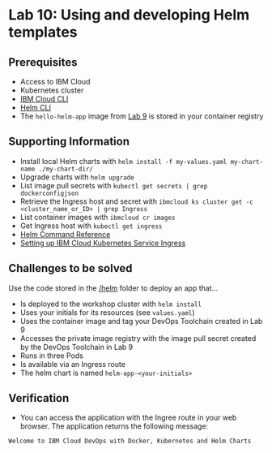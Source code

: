 # Lab 10: Using and developing Helm templates 

## Prerequisites

* Access to IBM Cloud
* Kubernetes cluster
* [IBM Cloud CLI](https://cloud.ibm.com/docs/cli)
* [Helm CLI](https://helm.sh/docs/intro/install/)
* The `hello-helm-app` image from [Lab 9](./lab-09-ci-cd.md) is stored in your container registry

## Supporting Information

* Install local Helm charts with `helm install -f my-values.yaml my-chart-name ./my-chart-dir/`
* Upgrade charts with `helm upgrade`
* List image pull secrets with `kubectl get secrets | grep dockerconfigjson`
* Retrieve the Ingress host and secret with `ibmcloud ks cluster get -c <cluster_name_or_ID> | grep Ingress`
* List container images with `ibmcloud cr images`
* Get Ingress host with `kubectl get ingress`
* [Helm Command Reference](https://www.ibm.com/cloud/architecture/content/course/helm-fundamentals/helm-commands)
* [Setting up IBM Cloud Kubernetes Service Ingress](https://cloud.ibm.com/docs/containers?topic=containers-ingress)

## Challenges to be solved

Use the code stored in the [/helm](./helm/) folder to deploy an app that...

* Is deployed to the workshop cluster with `helm install`
* Uses your initials for its resources (see `values.yaml`)
* Uses the container image and tag your DevOps Toolchain created in Lab 9
* Accesses the private image registry with the image pull secret created by the DevOps Toolchain in Lab 9
* Runs in three Pods
* Is available via an Ingress route
* The helm chart is named `helm-app-<your-initials>`

## Verification

* You can access the application with the Ingree route in your web browser. The application returns the following message:

````txt
Welcome to IBM Cloud DevOps with Docker, Kubernetes and Helm Charts
````
